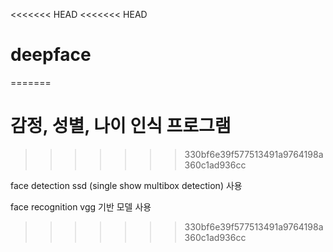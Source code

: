 <<<<<<< HEAD <<<<<<< HEAD

# deepface

=======

# 감정, 성별, 나이 인식 프로그램

> > > > > > > 330bf6e39f577513491a9764198a360c1ad936cc

face detection ssd (single show multibox detection) 사용

face recognition vgg 기반 모델 사용

> > > > > > > 330bf6e39f577513491a9764198a360c1ad936cc
